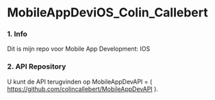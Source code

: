 # MobileAppDeviOS_Colin_Callebert

### 1. Info
Dit is mijn repo voor Mobile App Development: IOS

### 2. API Repository
U kunt de API terugvinden op MobileAppDevAPI = ( https://github.com/colincallebert/MobileAppDevAPI ). 
